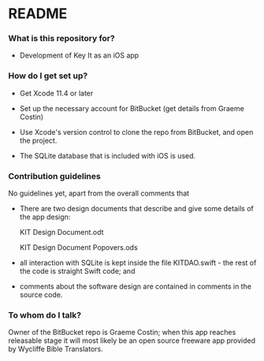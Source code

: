 # README #

### What is this repository for? ###

* Development of Key It as an iOS app

### How do I get set up? ###

* Get Xcode 11.4 or later

* Set up the necessary account for BitBucket (get details from Graeme Costin)

* Use Xcode's version control to clone the repo from BitBucket, and open the project.

* The SQLite database that is included with iOS is used.

### Contribution guidelines ###

No guidelines yet, apart from the overall comments that

* There are two design documents that describe and give some details of the app design:

	KIT Design Document.odt
	
	KIT Design Document Popovers.ods

* all interaction with SQLite is kept inside the file KITDAO.swift - the rest of the code is straight Swift code; and

* comments about the software design are contained in comments in the source code.

### To whom do I talk? ###

Owner of the BitBucket repo is Graeme Costin; when this app reaches releasable stage
it will most likely be an open source freeware app provided by Wycliffe Bible Translators.
